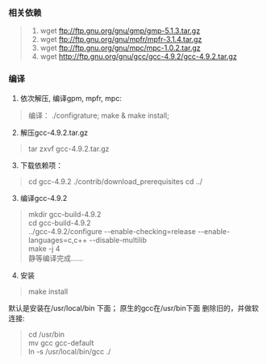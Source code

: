 

### 相关依赖

> 1. wget ftp://ftp.gnu.org/gnu/gmp/gmp-5.1.3.tar.gz
> 2. wget ftp://ftp.gnu.org/gnu/mpfr/mpfr-3.1.4.tar.gz
> 3. wget ftp://ftp.gnu.org/gnu/mpc/mpc-1.0.2.tar.gz
> 4. wget http://ftp.gnu.org/gnu/gcc/gcc-4.9.2/gcc-4.9.2.tar.gz


### 编译

1. 依次解压, 编译gpm, mpfr, mpc: 
> 编译： ./configrature; make & make install;

2. 解压gcc-4.9.2.tar.gz
> tar zxvf gcc-4.9.2.tar.gz

3. 下载依赖项：
> cd gcc-4.9.2
> ./contrib/download_prerequisites
> cd ../

3. 编译gcc-4.9.2 
> mkdir gcc-build-4.9.2   
> cd gcc-build-4.9.2   
> ../gcc-4.9.2/configure --enable-checking=release --enable-languages=c,c++ --disable-multilib  
> make -j 4  
静等编译完成......

4. 安装
> make install

默认是安装在/usr/local/bin 下面；
原生的gcc在/usr/bin下面
删除旧的，并做软连接: 

> cd /usr/bin  
> mv gcc gcc-default  
> ln -s /usr/local/bin/gcc ./  
